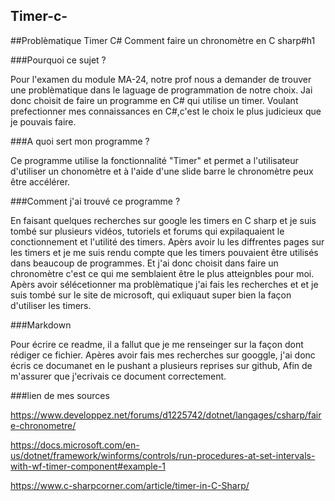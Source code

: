 ## Timer-c-
##Problèmatique Timer C#
Comment faire un chronomètre en C sharp#h1

###Pourquoi ce sujet ?

Pour l'examen du module MA-24, notre prof nous a demander de trouver une problèmatique dans le laguage de
programmation de notre choix. Jai donc choisit de faire un programme en C# qui utilise un timer. Voulant prefectionner
mes connaissances en C#,c'est le choix le plus judicieux que je pouvais faire.

###A quoi sert mon programme ?

Ce programme utilise la fonctionnalité "Timer" et permet a l'utilisateur d'utiliser un chonomètre et à l'aide d'une slide barre le chronomètre peux être accélérer.


###Comment j'ai trouvé ce programme ?

En faisant quelques recherches sur  google les timers en C sharp et je suis tombé sur plusieurs vidéos, tutoriels et forums qui expilaquaient le conctionnement et l'utilité des timers.
Apèrs avoir lu les diffrentes pages sur les timers et je me suis rendu compte que les timers pouvaient être utilisés dans beaucoup de programmes. Et j'ai donc choisit dans faire un chronomètre
c'est ce qui me semblaient être le plus atteignbles pour moi. Apèrs avoir sélécetionner ma problèmatique j'ai fais les recherches et et je suis tombé sur le site de microsoft, qui exliquaut super bien
la façon d'utiliser les timers.


###Markdown

Pour écrire  ce readme, il a fallut que je me renseinger sur la façon dont rédiger ce fichier. Apères avoir fais mes recherches sur googgle, j'ai donc écris ce documanet en le pushant a plusieurs reprises sur github, Afin de m'assurer que j'ecrivais ce document correctement.

###lien de mes sources

https://www.developpez.net/forums/d1225742/dotnet/langages/csharp/faire-chronometre/

https://docs.microsoft.com/en-us/dotnet/framework/winforms/controls/run-procedures-at-set-intervals-with-wf-timer-component#example-1

https://www.c-sharpcorner.com/article/timer-in-C-Sharp/

